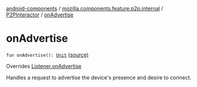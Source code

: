 [android-components](../../index.md) / [mozilla.components.feature.p2p.internal](../index.md) / [P2PInteractor](index.md) / [onAdvertise](./on-advertise.md)

# onAdvertise

`fun onAdvertise(): `[`Unit`](https://kotlinlang.org/api/latest/jvm/stdlib/kotlin/-unit/index.html) [(source)](https://github.com/mozilla-mobile/android-components/blob/master/components/feature/p2p/src/main/java/mozilla/components/feature/p2p/internal/P2PInteractor.kt#L53)

Overrides [Listener.onAdvertise](../../mozilla.components.feature.p2p.view/-p2-p-view/-listener/on-advertise.md)

Handles a request to advertise the device's presence and desire to connect.

